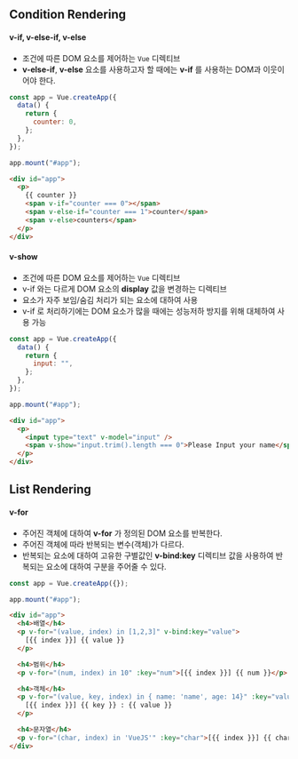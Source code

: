 ## Condition Rendering

#### v-if, v-else-if, v-else

- 조건에 따른 DOM 요소를 제어하는 `Vue` 디렉티브
- **v-else-if**, **v-else** 요소를 사용하고자 할 때에는 **v-if** 를 사용하는 DOM과 이웃이어야 한다.

```javascript
const app = Vue.createApp({
  data() {
    return {
      counter: 0,
    };
  },
});

app.mount("#app");
```

```html
<div id="app">
  <p>
    {{ counter }}
    <span v-if="counter === 0"></span>
    <span v-else-if="counter === 1">counter</span>
    <span v-else>counters</span>
  </p>
</div>
```

#### v-show

- 조건에 따른 DOM 요소를 제어하는 `Vue` 디렉티브
- v-if 와는 다르게 DOM 요소의 **display** 값을 변경하는 디렉티브
- 요소가 자주 보임/숨김 처리가 되는 요소에 대하여 사용
- v-if 로 처리하기에는 DOM 요소가 많을 때에는 성능저하 방지를 위해 대체하여 사용 가능

```javascript
const app = Vue.createApp({
  data() {
    return {
      input: "",
    };
  },
});

app.mount("#app");
```

```html
<div id="app">
  <p>
    <input type="text" v-model="input" />
    <span v-show="input.trim().length === 0">Please Input your name</span>
  </p>
</div>
```

## List Rendering

#### v-for

- 주어진 객체에 대하여 **v-for** 가 정의된 DOM 요소를 반복한다.
- 주어진 객체에 따라 반복되는 변수(객체)가 다르다.
- 반복되는 요소에 대하여 고유한 구별값인 **v-bind:key** 디렉티브 값을 사용하여 반복되는 요소에 대하여 구분을 주어줄 수 있다.

```javascript
const app = Vue.createApp({});

app.mount("#app");
```

```html
<div id="app">
  <h4>배열</h4>
  <p v-for="(value, index) in [1,2,3]" v-bind:key="value">
    [{{ index }}] {{ value }}
  </p>

  <h4>범위</h4>
  <p v-for="(num, index) in 10" :key="num">[{{ index }}] {{ num }}</p>

  <h4>객체</h4>
  <p v-for="(value, key, index) in { name: 'name', age: 14}" :key="value">
    [{{ index }}] {{ key }} : {{ value }}
  </p>

  <h4>문자열</h4>
  <p v-for="(char, index) in 'VueJS'" :key="char">[{{ index }}] {{ char }}</p>
</div>
```
